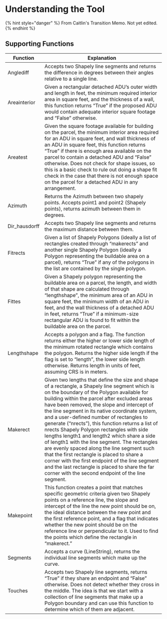 # Understanding the Tool

{% hint style="danger" %}
From Caitlin's Transition Memo. Not yet edited.
{% endhint %}

## Supporting Functions

| Function       | Explanation                                                                                                                                                                                                                                                                                                                                                                                                                                                                                                                                                                                                                                                                                                                                                                                      |
| -------------- | ------------------------------------------------------------------------------------------------------------------------------------------------------------------------------------------------------------------------------------------------------------------------------------------------------------------------------------------------------------------------------------------------------------------------------------------------------------------------------------------------------------------------------------------------------------------------------------------------------------------------------------------------------------------------------------------------------------------------------------------------------------------------------------------------ |
| Anglediff      | Accepts two Shapely line segments and returns the difference in degrees between their angles relative to a single line.                                                                                                                                                                                                                                                                                                                                                                                                                                                                                                                                                                                                                                                                          |
| Areainterior   | Given a rectangular detached ADU’s outer width and length in feet, the minimum required interior area in square feet, and the thickness of a wall, this function returns “True” if the proposed ADU would contain adequate interior square footage and “False” otherwise.                                                                                                                                                                                                                                                                                                                                                                                                                                                                                                                        |
| Areatest       | Given the square footage available for building on the parcel, the minimum interior area required for an ADU in square feet, and wall thickness of an ADU in square feet, this function returns “True” if there is enough area available on the parcel to contain a detached ADU and “False” otherwise. Does not check for shape issues, so this is a basic check to rule out doing a shape fit check in the case that there is not enough space on the parcel for a detached ADU in any arrangement.                                                                                                                                                                                                                                                                                            |
| Azimuth        | Returns the Azimuth between two shapely points. Accepts point1 and point2 (Shapely points), returns azimuth between them in degrees.                                                                                                                                                                                                                                                                                                                                                                                                                                                                                                                                                                                                                                                             |
| Dir\_hausdorff | Accepts two Shapely line segments and returns the maximum distance between them.                                                                                                                                                                                                                                                                                                                                                                                                                                                                                                                                                                                                                                                                                                                 |
| Fitrects       | Given a list of Shapely Polygons (ideally a list of rectangles created through “makerects” and another single Shapely Polygon (ideally a Polygon representing the buildable area on a parcel), returns “True” if any of the polygons in the list are contained by the single polygon.                                                                                                                                                                                                                                                                                                                                                                                                                                                                                                            |
| Fittes         | Given a Shapely polygon representing the buildable area on a parcel, the length, and width of that shape are calculated through “lengthshape”, the minimum area of an ADU in square feet, the minimum width of an ADU in feet, and the wall thickness of a detached ADU in feet, returns “True” if a minimum-size rectangular ADU is found to fit within the buildable area on the parcel.                                                                                                                                                                                                                                                                                                                                                                                                       |
| Lengthshape    | Accepts a polygon and a flag. The function returns either the higher or lower side length of the minimum rotated rectangle which contains the polygon. Returns the higher side length if the flag is set to “length”, the lower side length otherwise. Returns length in units of feet, assuming CRS is in meters.                                                                                                                                                                                                                                                                                                                                                                                                                                                                               |
| Makerect       | Given two lengths that define the size and shape of a rectangle, a Shapely line segment which is on the boundary of the Polygon available for building within the parcel after excluded areas have been removed, the slope and intercept of the line segment in its native coordinate system, and a user-defined number of rectangles to generate (“nrects”), this function returns a list of nrects Shapely Polygon rectangles with side lengths length1 and length2 which share a side of length1 with the line segment. The rectangles are evenly spaced along the line segment such that the first rectangle is placed to share a corner with the first endpoint of the line segment and the last rectangle is placed to share the far corner with the second endpoint of the line segment.  |
| Makepoint      | This function creates a point that matches specific geometric criteria given two Shapely points on a reference line, the slope and intercept of the line the new point should be on, the ideal distance between the new point and the first reference point, and a flag that indicates whether the new point should be on the reference line or perpendicular to it. Used to find the points which define the rectangle in “makerect.”                                                                                                                                                                                                                                                                                                                                                           |
| Segments       | Accepts a curve (LineString), returns the individual line segments which make up the curve.                                                                                                                                                                                                                                                                                                                                                                                                                                                                                                                                                                                                                                                                                                      |
| Touches        | Accepts two Shapely line segments, returns “True” if they share an endpoint and “False” otherwise. Does not detect whether they cross in the middle. The idea is that we start with a collection of line segments that make up a Polygon boundary and can use this function to determine which of them are adjacent.                                                                                                                                                                                                                                                                                                                                                                                                                                                                             |
